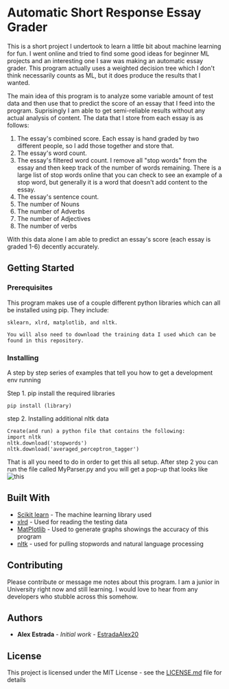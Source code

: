 # Automatic Short Response Essay Grader

This is a short project I undertook to learn a little bit about machine learning for fun. I went online and tried to find some good ideas for beginner ML projects and an interesting one I saw was making an automatic essay grader. This program actually uses a weighted decision tree which I don't think necessarily counts as ML, but it does produce the results that I wanted.

The main idea of this program is to analyze some variable amount of test data and then use that to predict the score of an essay that I feed into the program. Suprisingly I am able to get semi-reliable results without any actual analysis of content. The data that I store from each essay is as follows:

1. The essay's combined score. Each essay is hand graded by two different people, so I add those together and store that.
2. The essay's word count. 
3. The essay's filtered word count. I remove all "stop words" from the essay and then keep track of the number of words remaining. There is a large list of stop words online that you can check to see an example of a stop word, but generally it is a word that doesn't add content to the essay.
4. The essay's sentence count. 
5. The number of Nouns
6. The number of Adverbs
7. The number of Adjectives
8. The number of verbs

With this data alone I am able to predict an essay's score (each essay is graded 1-6) decently accurately. 

## Getting Started


### Prerequisites

This program makes use of a couple different python libraries which can all be installed using pip. 
They include:

```
sklearn, xlrd, matplotlib, and nltk.

You will also need to download the training data I used which can be found in this repository.
```

### Installing

A step by step series of examples that tell you how to get a development env running

Step 1. pip install the required libraries

```
pip install (library)
```
step 2. Installing additional nltk data

```
Create(and run) a python file that contains the following:
import nltk
nltk.download('stopwords')
nltk.download('averaged_perceptron_tagger')
```
That is all you need to do in order to get this all setup. After step 2 you can run the file called MyParser.py and you will
get a pop-up that looks like ![this](https://puu.sh/BZtRV/5dd3b35dee.png)


## Built With

* [Scikit learn](https://scikit-learn.org/stable/documentation.html) - The machine learning library used
* [xlrd](https://xlrd.readthedocs.io/en/latest/) - Used for reading the testing data
* [MatPlotlib](https://matplotlib.org/contents.html) - Used to generate graphs showings the accuracy of this program
* [nltk](https://www.nltk.org/) - used for pulling stopwords and natural language processing

## Contributing

Please contribute or message me notes about this program. I am a junior in University right now and still learning. I would love to hear from any developers who stubble across this somehow. 

## Authors

* **Alex Estrada** - *Initial work* - [EstradaAlex20](https://github.com/EstradaAlex20)

## License

This project is licensed under the MIT License - see the [LICENSE.md](LICENSE.md) file for details
